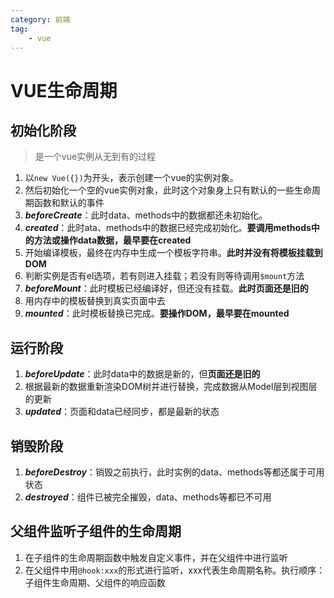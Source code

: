 ```yaml
---
category: 前端
tag:
    - vue
---
```

# VUE生命周期

## 初始化阶段

> 是一个vue实例从无到有的过程

1. 以```new Vue({})```为开头，表示创建一个vue的实例对象。
2. 然后初始化一个空的vue实例对象，此时这个对象身上只有默认的一些生命周期函数和默认的事件
3. ***beforeCreate***：此时data、methods中的数据都还未初始化。
4. ***created***：此时ata、methods中的数据已经完成初始化。**要调用methods中的方法或操作data数据，最早要在created**
5. 开始编译模板，最终在内存中生成一个模板字符串。**此时并没有将模板挂载到DOM**
6. 判断实例是否有el选项，若有则进入挂载；若没有则等待调用```$mount```方法
7. ***beforeMount***：此时模板已经编译好，但还没有挂载。**此时页面还是旧的**
8. 用内存中的模板替换到真实页面中去
9. ***mounted***：此时模板替换已完成。**要操作DOM，最早要在mounted**



## 运行阶段

1. ***beforeUpdate***：此时data中的数据是新的，但**页面还是旧的**
2. 根据最新的数据重新渲染DOM树并进行替换，完成数据从Model层到视图层的更新
3. ***updated***：页面和data已经同步，都是最新的状态



## 销毁阶段

1. ***beforeDestroy***：销毁之前执行，此时实例的data、methods等都还属于可用状态
2. ***destroyed***：组件已被完全摧毁，data、methods等都已不可用



## 父组件监听子组件的生命周期

1. 在子组件的生命周期函数中触发自定义事件，并在父组件中进行监听
2. 在父组件中用```@hook:xxx```的形式进行监听，xxx代表生命周期名称。执行顺序：子组件生命周期、父组件的响应函数

